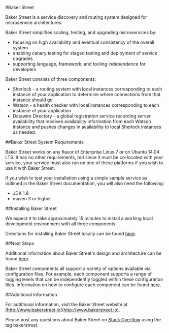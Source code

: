 #Baker Street

Baker Street is a service discovery and routing system designed for microservice architectures.

Baker Street simplifies scaling, testing, and upgrading microservices by:

* focusing on high availability and eventual consistency of the overall system
* enabling canary testing for staged testing and deployment of service upgrades
* supporting language, framework, and tooling independence for developers

Baker Street consists of three components:

* Sherlock - a routing system with local instances corresponding to each instance of your application to determine where connections from that instance should go
* Watson - a health checker with local instances corresponding to each instance of your application
* Datawire Directory - a global registration service recording server availability that receives availability information from each Watson instance and pushes changes in availability to local Sherlock instances as needed.

##Baker Street System Requirements

Baker Street works on any flavor of Enterprise Linux 7 or on Ubuntu 14.04 LTS. It has no other requirements, but since it must be co-located with your service, your service must also run on one of these platforms if you wish to use it with Baker Street. 

If you wish to test your installation using a simple sample service as outlined in the Baker Street documentation, you will also need the following:

* JDK 1.8
* maven 3 or higher

##Installing Baker Street

We expect it to take approximately 15 minutes to install a working local development environment with all three components.

Directions for installing Baker Street locally can be found [here](http://bakerstreet.io/docs/quickstart.html#setup).

##Next Steps

Additional information about Baker Street's design and architecture can be found [here](http://bakerstreet.io/docs/architecture.html).

Baker Street components all support a variety of options available via configuration files. For example, each component supports a range of logging levels that can be independently toggled within these configuration files. Information on how to configure each component can be found [here](http://bakerstreet.io/docs/reference.html).

##Additional Information

For additional information, visit the Baker Street website at [http://www.bakerstreet.io](http://www.bakerstreet.io).

Please post any questions about Baker Street on [Stack Overflow](http://www.stackoverflow.com) using the tag bakerstreet.
